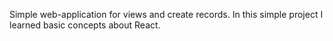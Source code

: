 Simple web-application for views and create records. In this simple project I learned basic concepts about React.
